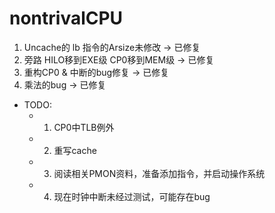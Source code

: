 # nontrivalCPU

 1. Uncache的 lb 指令的Arsize未修改      -> 已修复
 2. 旁路 HILO移到EXE级 CP0移到MEM级      -> 已修复
 3. 重构CP0 & 中断的bug修复              -> 已修复
 4. 乘法的bug                            -> 已修复

+ TODO:
    +  1. CP0中TLB例外

    +  2. 重写cache

    +  3. 阅读相关PMON资料，准备添加指令，并启动操作系统

    +  4. 现在时钟中断未经过测试，可能存在bug
